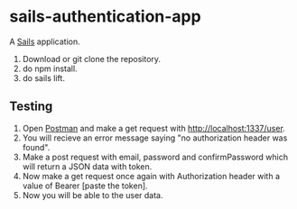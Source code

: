 # sails-authentication-app

A [Sails](http://sailsjs.org) application. 

1) Download or  git clone the repository. 
2) do npm install. 
3) do sails lift.  

## Testing  

1) Open [Postman](https://www.getpostman.com) and make a get request with [http://localhost:1337/user](http://localhost:1337/user).   
2) You will recieve an error message saying "no authorization header was found".  
3) Make a post request with email, password and confirmPassword which will return a JSON data with token. 
4) Now make a get request once again with Authorization header with a value of Bearer [paste the token]. 
5) Now you will be able to the user data. 
